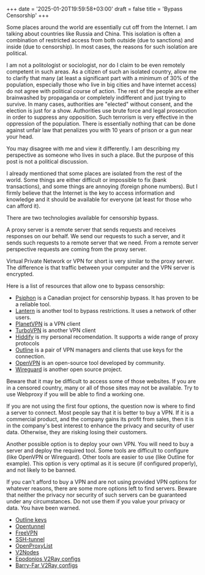 +++
date = '2025-01-20T19:59:58+03:00'
draft = false
title = 'Bypass Censorship'
+++

Some places around the world are essentially cut off from the Internet. I am talking about countries like Russia and China. This isolation is often a combination of restricted access from both outside (due to sanctions) and inside (due to censorship). In most cases, the reasons for such isolation are political.

I am not a politologist or sociologist, nor do I claim to be even remotely competent in such areas. As a citizen of such an isolated country, allow me to clarify that many (at least a significant part with a minimum of 30% of the population, especially those who live in big cities and have internet access) do not agree with political course of action. The rest of the people are either brainwashed by propaganda or completely indifferent and just trying to survive. In many cases, authorities are "elected" without consent, and the election is just for a show. Authorities use brute force and legal prosecution in order to suppress any opposition. Such terrorism is very effective in the oppression of the population. There is essentially nothing that can be done against unfair law that penalizes you with 10 years of prison or a gun near your head.

You may disagree with me and view it differently. I am describing my perspective as someone who lives in such a place. But the purpose of this post is not a political discussion.

I already mentioned that some places are isolated from the rest of the world. Some things are either difficult or impossible to fix (bank transactions), and some things are annoying (foreign phone numbers). But I firmly believe that the Internet is the key to access information and knowledge and it should be available for everyone (at least for those who can afford it).

There are two technologies available for censorship bypass.

A proxy server is a remote server that sends requests and receives responses on our behalf. We send our requests to such a server, and it sends such requests to a remote server that we need. From a remote server perspective requests are coming from the proxy server.

Virtual Private Network or VPN for short is very similar to the proxy server. The difference is that traffic between your computer and the VPN server is encrypted.

Here is a list of resources that allow one to bypass censorship:

- [Psiphon](https://psiphon.ca) is a Canadian project for censorship bypass. It has proven to be a reliable tool.
- [Lantern](https://lantern.io) is another tool to bypass restrictions. It uses a network of other users.
- [PlanetVPN](https://freevpnplanet.com) is a VPN client
- [TurboVPN](https://turbovpn.com) is another VPN client
- [Hiddify](https://hiddify.com) is my personal recomendation. It supports a wide range of proxy protocols
- [Outline](https://getoutline.org) is a pair of VPN managers and clients that use keys for the connection.
- [OpenVPN](https://openvpn.net) is an open-source tool developed by community.
- [Wireguard](https://wireguard.com) is another open source project.

Beware that it may be difficult to access some of those websites. If you are in a censored country, many or all of those sites may not be available. Try to use Webproxy if you will be able to find a working one.

If you are not using the first four options, the question now is where to find a server to connect. Most people say that it is better to buy a VPN. If it is a commercial product, and the company gains its profit from sales, then it is in the company's best interest to enhance the privacy and security of user data. Otherwise, they are risking losing their customers.

Another possible option is to deploy your own VPN. You will need to buy a server and deploy the required tool. Some tools are difficult to configure (like OpenVPN or Wireguard). Other tools are easier to use (like Outline for example). This option is very optimal as it is secure (if configured properly), and not likely to be banned.

If you can't afford to buy a VPN and are not using provided VPN options for whatever reasons, there are some more options left to find servers. Beware that neither the privacy nor security of such servers can be guaranteed under any circumstances. Do not use them if you value your privacy or data. You have been warned.

- [Outline keys](https://outlinekeys.com/)
- [Opentunnel](https://opentunnel.net)
- [FreeVPN](https://www.freevpn.us)
- [SSH-tunnel](https://www.ssh-tunnel.net)
- [OpenProxyList](https://openproxylist.com)
- [V2Nodes](https://www.v2nodes.com)
- [Epodonios V2Ray configs](https://github.com/Epodonios/v2ray-configs)
- [Barry-Far V2Ray configs](https://github.com/barry-far/V2ray-Configs)